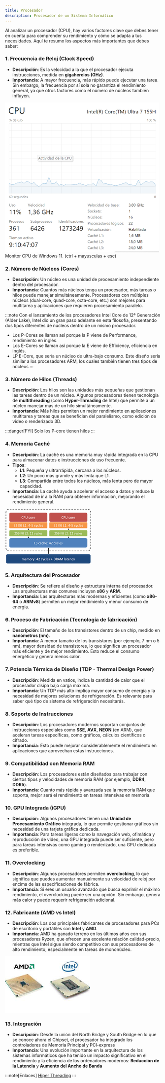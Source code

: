 ```yaml
---
title: Procesador
description: Procesador de un Sistema Informático
---
```


Al analizar un procesador (CPU), hay varios factores clave que debes tener en cuenta para comprender su rendimiento y cómo se adapta a tus necesidades. Aquí te resumo los aspectos más importantes que debes saber:

### 1. **Frecuencia de Reloj (Clock Speed)**
   - **Descripción**: Es la velocidad a la que el procesador ejecuta instrucciones, medida en **gigahercios (GHz)**.
   - **Importancia**: A mayor frecuencia, más rápido puede ejecutar una tarea. Sin embargo, la frecuencia por sí sola no garantiza el rendimiento general, ya que otros factores como el número de núcleos también influyen.

![Monitor CPU W11](../../../../assets/ut1/cpuMonitor.png)
Monitor CPU de Windows 11. (ctrl + mayusculas + esc)

### 2. **Número de Núcleos (Cores)**
   - **Descripción**: Un núcleo es una unidad de procesamiento independiente dentro del procesador.
   - **Importancia**: Cuantos más núcleos tenga un procesador, más tareas o hilos puede manejar simultáneamente. Procesadores con múltiples núcleos (dual-core, quad-core, octa-core, etc.) son mejores para multitarea y aplicaciones que requieren procesamiento paralelo.
   
   :::note
   Con el lanzamiento de los procesadores Intel Core de 12ª Generación (Alder Lake), Intel dio un gran paso adelante en esta filosofía, presentando dos tipos diferentes de núcleos dentro de un mismo procesador.

   - Los P-Cores se llaman así porque la P viene de Performance, rendimiento en inglés.
   - Los E-Cores se llaman así porque la E viene de Efficiency, eficiencia en inglés.
   - LP E-Core, que sería un núcleo de ultra-bajo consumo. Este diseño sería similar a los procesadores ARM, los cuales también tienen tres tipos de núcleos
   :::

### 3. **Número de Hilos (Threads)**
   - **Descripción**: Los hilos son las unidades más pequeñas que gestionan las tareas dentro de un núcleo. Algunos procesadores tienen tecnología de **multithreading** (como **Hyper-Threading** de Intel) que permite a un núcleo manejar más de un hilo simultáneamente.
   - **Importancia**: Más hilos permiten un mejor rendimiento en aplicaciones multitarea y tareas que se benefician del paralelismo, como edición de video o renderizado 3D.

:::danger[FYI]
Solo los P-core tienen hilos
:::

### 4. **Memoria Caché**
   - **Descripción**: La caché es una memoria muy rápida integrada en la CPU para almacenar datos e instrucciones de uso frecuente.
   - **Tipos**: 
     - **L1**: Pequeña y ultrarrápida, cercana a los núcleos.
     - **L2**: Un poco más grande y más lenta que L1.
     - **L3**: Compartida entre todos los núcleos, más lenta pero de mayor capacidad.
   - **Importancia**: La caché ayuda a acelerar el acceso a datos y reduce la necesidad de ir a la RAM para obtener información, mejorando el rendimiento general.

   ![Caches L1, L2, L3](../../../../assets/ut1/caches.png) 

### 5. **Arquitectura del Procesador**
   - **Descripción**: Se refiere al diseño y estructura interna del procesador. Las arquitecturas más comunes incluyen **x86** y **ARM**.
   - **Importancia**: Las arquitecturas más modernas y eficientes (como **x86-64** o **ARMv8**) permiten un mejor rendimiento y menor consumo de energía.

### 6. **Proceso de Fabricación (Tecnología de fabricación)**
   - **Descripción**: El tamaño de los transistores dentro de un chip, medido en **nanómetros (nm)**.
   - **Importancia**: A menor tamaño de los transistores (por ejemplo, 7 nm o 5 nm), mayor densidad de transistores, lo que significa un procesador más eficiente y de mejor rendimiento. Esto reduce el consumo energético y genera menos calor.

### 7. **Potencia Térmica de Diseño (TDP - Thermal Design Power)**
   - **Descripción**: Medida en vatios, indica la cantidad de calor que el procesador disipa bajo carga máxima.
   - **Importancia**: Un TDP más alto implica mayor consumo de energía y la necesidad de mejores soluciones de refrigeración. Es relevante para saber qué tipo de sistema de refrigeración necesitarás.

### 8. **Soporte de Instrucciones**
   - **Descripción**: Los procesadores modernos soportan conjuntos de instrucciones especiales como **SSE**, **AVX**, **NEON** (en ARM), que aceleran tareas específicas, como gráficos, cálculos científicos o cifrado.
   - **Importancia**: Esto puede mejorar considerablemente el rendimiento en aplicaciones que aprovechan estas instrucciones.

### 9. **Compatibilidad con Memoria RAM**
   - **Descripción**: Los procesadores están diseñados para trabajar con ciertos tipos y velocidades de memoria RAM (por ejemplo, **DDR4**, **DDR5**).
   - **Importancia**: Cuanto más rápida y avanzada sea la memoria RAM que soporta, mejor será el rendimiento en tareas intensivas en memoria.

### 10. **GPU Integrada (iGPU)**
   - **Descripción**: Algunos procesadores tienen una **Unidad de Procesamiento Gráfico** integrada, lo que permite gestionar gráficos sin necesidad de una tarjeta gráfica dedicada.
   - **Importancia**: Para tareas ligeras como la navegación web, ofimática y reproducción de video, una GPU integrada puede ser suficiente, pero para tareas intensivas como gaming o renderizado, una GPU dedicada es preferible.

### 11. **Overclocking**
   - **Descripción**: Algunos procesadores permiten **overclocking**, lo que significa que puedes aumentar manualmente su velocidad de reloj por encima de las especificaciones de fábrica.
   - **Importancia**: Si eres un usuario avanzado que busca exprimir el máximo rendimiento, el overclocking puede ser una opción. Sin embargo, genera más calor y puede requerir refrigeración adicional.

### 12. **Fabricante (AMD vs Intel)**
   - **Descripción**: Los dos principales fabricantes de procesadores para PCs de escritorio y portátiles son **Intel** y **AMD**.
   - **Importancia**: AMD ha ganado terreno en los últimos años con sus procesadores Ryzen, que ofrecen una excelente relación calidad-precio, mientras que Intel sigue siendo competitivo con sus procesadores de alto rendimiento, especialmente en tareas de mononúcleo.

![Procesador AMD e Intel](../../../../assets/ut1/procesador.jpg) 

### 13. **Integración**
   - **Descripción**: Desde la unión del North Bridge y South Bridge en lo que se conoce ahora el Chipset, el procesador ha integrado los controladores de Memoria Principal y PCI-express
   - **Importancia**: Una evolución importante en la arquitectura de los sistemas informáticos que ha tenido un impacto significativo en el rendimiento y la eficiencia de los ordenadores modernos: **Reducción de la Latencia** y **Aumento del Ancho de Banda**

:::note[Enlaces]
[Hiper Threading](https://www.youtube.com/watch?v=lrT9Bl0MCXQ)
:::